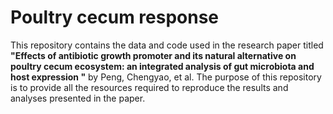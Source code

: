 # Poultry cecum response

This repository contains the data and code used in the research paper titled **"Effects of antibiotic growth promoter and its natural alternative on poultry cecum ecosystem: an integrated analysis of gut microbiota and host expression
"** by Peng, Chengyao, et al. The purpose of this repository is to provide all the resources required to reproduce the results and analyses presented in the paper.





